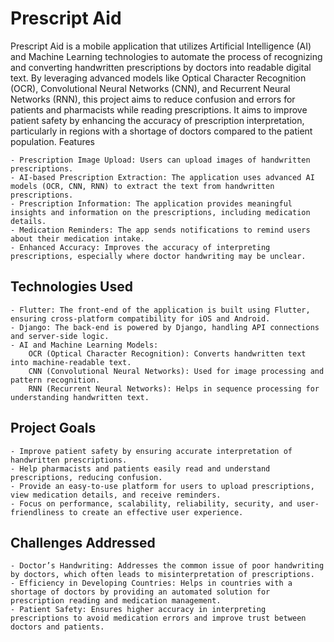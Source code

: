 # Prescript Aid

Prescript Aid is a mobile application that utilizes Artificial Intelligence (AI) and Machine Learning technologies to automate the process of recognizing and converting handwritten prescriptions by doctors into readable digital text. By leveraging advanced models like Optical Character Recognition (OCR), Convolutional Neural Networks (CNN), and Recurrent Neural Networks (RNN), this project aims to reduce confusion and errors for patients and pharmacists while reading prescriptions. It aims to improve patient safety by enhancing the accuracy of prescription interpretation, particularly in regions with a shortage of doctors compared to the patient population.
Features

    - Prescription Image Upload: Users can upload images of handwritten prescriptions.
    - AI-based Prescription Extraction: The application uses advanced AI models (OCR, CNN, RNN) to extract the text from handwritten prescriptions.
    - Prescription Information: The application provides meaningful insights and information on the prescriptions, including medication details.
    - Medication Reminders: The app sends notifications to remind users about their medication intake.
    - Enhanced Accuracy: Improves the accuracy of interpreting prescriptions, especially where doctor handwriting may be unclear.

## Technologies Used

    - Flutter: The front-end of the application is built using Flutter, ensuring cross-platform compatibility for iOS and Android.
    - Django: The back-end is powered by Django, handling API connections and server-side logic.
    - AI and Machine Learning Models:
        OCR (Optical Character Recognition): Converts handwritten text into machine-readable text.
        CNN (Convolutional Neural Networks): Used for image processing and pattern recognition.
        RNN (Recurrent Neural Networks): Helps in sequence processing for understanding handwritten text.

## Project Goals

    - Improve patient safety by ensuring accurate interpretation of handwritten prescriptions.
    - Help pharmacists and patients easily read and understand prescriptions, reducing confusion.
    - Provide an easy-to-use platform for users to upload prescriptions, view medication details, and receive reminders.
    - Focus on performance, scalability, reliability, security, and user-friendliness to create an effective user experience.

## Challenges Addressed

    - Doctor’s Handwriting: Addresses the common issue of poor handwriting by doctors, which often leads to misinterpretation of prescriptions.
    - Efficiency in Developing Countries: Helps in countries with a shortage of doctors by providing an automated solution for prescription reading and medication management.
    - Patient Safety: Ensures higher accuracy in interpreting prescriptions to avoid medication errors and improve trust between doctors and patients.
